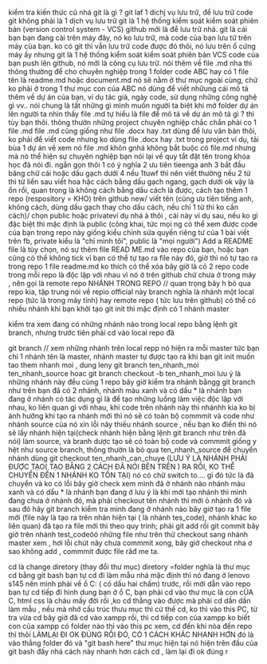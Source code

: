 kiểm tra kiến thức cũ nhá
git là gì ? 
git laf 1 dichj vụ lưu trữ, để lưu trữ code
git không phải là 1 dịch vụ lưu trữ
git là 1 hệ thống kiểm soát kiểm soát phiên bản (version control system - VCS)
github mới là để lưu trữ nhá.
git là cái bạn bạn đang cài trên máy đây, nó ko lưu trữ, mà code của bạn lưu tữ trên máy của bạn.
ko có git thì vẫn lưu trữ code được đó thôi, nó lưu trên ổ cứng máy ấy
nhưng git là 1 hệ thống kiểm soát kiểm soát phiên bản VCS
code của bạn push lên github, nó mới là công cụ lưu trữ.
nói thêm về file .md nha
thì thông thường để cho chuyên nghiệp
trong 1 folder code ABC hay có 1 file tên là readme.md hoặc document.md
nó sẽ nằm ở thư mục ngoài cùng,  chứ ko phải ở trong 1 thư mục con của ABC
nó dùng để viết nhữung cái mô tả thêm về dự án của bạn, ví dụ tác giả, ngày code, sử dụng những công nghệ gì vv..
nói chung là tất những gì mình muốn người ta biêt khi mở folder dự án lên
người ta nhìn thấy file .md tự hiểu là file để mô tả về dự án
mô tả gì ? thì tùy bạn thôi.
thông thườn những project chuyên nghiệp chắc chắn phải co 1 file .md 
file .md cũng giống như file .docx hay .txt 
dùng để lưu văn bản thôi, ko phải để viết code
nhưng ko dùng file .docx hay .txt trong project
ví dụ, tải bùa 1 dự án về xem nó file .md khôn gnhá
không bắt buộc có file.md nhưng mà nó thể hiện sự chuyên nghiệp
bạn nói lại về quy tắt đặt tên trong khóa học đã nói đi. ngắn gọn thôi
1 có ý nghĩa
2 ưu tiên tieenga anh
3 bắt đầu băng chữ cái hoặc dấu gạch dưới
4 nếu 1tuwf thì nên viết thường
nếu 2 từ thì từ liền sau viết hoa hặc cách bằng dấu gạch ngang, gạch dưới
ok vậy là ổn rồi, quan trọng là không cách bằng dấu cách là được,
cách tạo thêm 1 repo (respository = KHO) trên github
new/ viết tên (cũng ưu tiên tiếng anh, không cách, dùng dấu gạch thay cho dấu cách, nếu chỉ 1 từ thì ko cần cách)/ chọn public hoặc privateví dụ nhá à thôi , cái này ví dụ sau, nếu ko gì đặc biệt thì mặc định là public (công khai, tức mọi ng có thể xem được code của bạn trong repo này
giống kiểu chỉnh sửa quyền riêng tư của 1 bài viết trên fb, private kiểu là "chỉ mình tôi", public là "mọi người")
Add a README file  là tùy chọn, nó sự thêm file READ ME.md vào repo của bạn, hoặc bạn cũng có thể không tick
vì bạn có thể tự tạo ra file này 
đó, giờ thì nó tự tạo ra trong repo 1 file readme.md ko thích có thể xóa
bây giờ là có 2 repo
code trong mỗi repo là độc lập với nhau
vì nó ở trên github chứ chưa ở trong máy , nên gọi là remote repo
NHÁNH TRONG REPO // quan trọng 
bây h bỏ qua repo kia, tập trung nói về repio official này
branch nghĩa là nhánh
một local repo (tức là trong máy tính) hay remote repo ( tức lưu trên github) có thể có nhiều nhánh
khi bạn khởi tạo git init thì mặc định có 1 nhánh master







kiểm tra xem đang có  những nhánh nào trong local repo bằng lệnh git branch, nhưng trước tiên phải cd vào local repo đã

git branch // xem những nhánh trên local repp
nó hiện ra mỗi master tức bạn chỉ 1 nhánh tên là master, nhánh master tự được tạo ra khi bạn git init
muốn tao them nhanh moi , dung leny
git branch ten_nhanh_moi ten_nhanh_source
hoac
git branch checkout -b ten_nhanh_moi
lưu ý là những nhánh này đều cùng 1 repo
bây giờ kiểm tra nhánh bằngg git branch như trên
bạn đã có 2 nhánh, nhánh màu xanh và có dấu * là nhánh bạn đang ở
nhánh có tác dụng gì
là để tạo những luồng làm việc độc lập với nhau, ko liên quan gì với nhau, khi code trên nhánh này thì nhánhh kia ko bị ảnh hưởng
khi tạo ra nhánh mới thì nó sẽ có toàn bộ commmit và code như nhánh source của nó
xin lỗi nãy thiếu nhánh source , nếu  bạn ko điền thì nó sẽ lấy nhánh hiện tại(check nhánh hiện bằng lệnh git branch như trên đã nói) làm source,
và branh dược tạo sẽ có toàn bộ code và commmit giống  y hệt như source branch, thông thườn là bỏ qua ten_nhanh_source
để chuyển nhánh dùng
git checkout ten_nhanh_can_chuye (LƯU Ý LÀ NHÁNH PHẢI ĐƯỢC TẠO( TẠO BẰNG 2 CÁCH ĐÃ NÓI BÊN TRÊN ) RA RỒI, KO THỂ CHUYỂN ĐẾN 1 NHÁNH KO TỒN TẠI)
nó có chữ switch to.... gì đó
tức là đã chuyển và ko có lỗi
bây giờ check xem mình đã ở nhánh nào
nhánh màu xanh và có dấu * là nhánh bạn đang ở
lưu ý là khi mới tạo nhánh thì mình đang chưa ở nhánh đó, mà phải checkout tên nhánh thì mới ỏ nhánh đó và sau đó hãy git branch kiểm tra mình đang
ở nhánh nào
bây giờ tạo ra 1 file mới (file này là tạo ra trên nhán hiện tại ( là nhánh tes_code), nhánh khác ko liên quan)
đã tạo ra file  mới thì theo quy trình; phải git add rồi git commit
bây giờ trên  nhánh test_codeôó những file như trên
thử checkout sang nhánh master xem , hơi lỗi chút nãy chưa commmit xong, bây giờ checkout nha
ơ sao không add , commmit được file râđ me ta.







cd là change diretory (thay đổi thư mục)
diretory  =folder nghĩa là thư mục
cd bằng git bash
bạn tự cd đi
làm mẫu nhá
mặc định thì nó đang ở lenovo s145 nên mình phải về ổ C: ( có dấu hai chấm) trước, rồi mới dẫn vào repo
bạn tự cd tiếp đi 
hình dung bạn ở ổ C, bạn phải cd vào thư mục là con cỦA C, html css là cháu mấy đời  rồi ,ko cd thẳng vào được
mà phải cd dần dần
làm mẫu , nếu mà nhớ cấu trúc thưu mục thì cứ thế cd, ko thì vào this PC, từ tra vừa cd
bây giờ đã cd vào xampp rồi, thì cd tiếp con của xampp
ko biết con của xampp có folder nào thì vào this pc xem, cd đến khi nòa đến repo thì thôi
LÀMLẠI ĐI
OK ĐÚNG RỒI ĐÓ, CÓ 1 CÁCH KHÁC NHANH HƠN
đó là vào thẳng folder đó và "git  bash here"
thư mục hiện tại nó hiện trên đầu của git bash đấy nhá
cách này nhanh hơn cách cd , làm lại đi
ok đúng r
